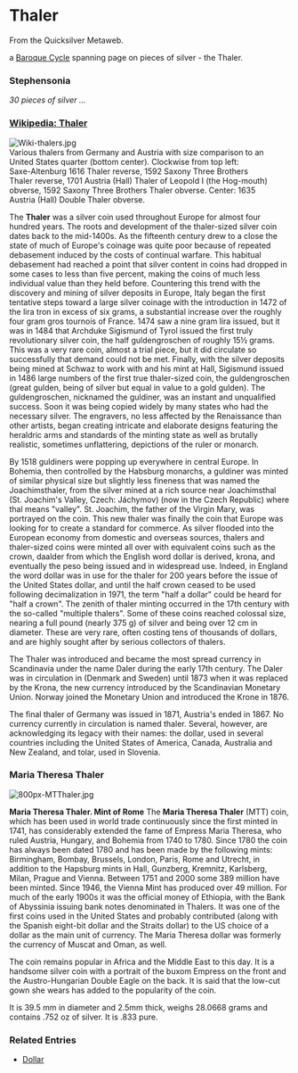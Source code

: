 
# Thaler

From the Quicksilver Metaweb.

a [Baroque Cycle](/baroque-cycle) spanning page on pieces of silver - the Thaler.

### Stephensonia


*30 pieces of silver ...*

### [Wikipedia: Thaler](/)


![Wiki-thalers.jpg](/https://web.archive.org/web/20060725232607im_/http://upload.wikimedia.org/wikipedia/en/f/fa/Wiki-thalers.jpg)  
Various thalers from Germany and Austria with size comparison to an  
United States quarter (bottom center). Clockwise from top left:  
Saxe-Altenburg 1616 Thaler reverse, 1592 Saxony Three Brothers  
Thaler reverse, 1701 Austria (Hall) Thaler of Leopold I (the Hog-mouth)  
obverse, 1592 Saxony Three Brothers Thaler obverse. Center: 1635  
Austria (Hall) Double Thaler obverse.

The **Thaler** was a silver coin used throughout Europe for almost four hundred years. The roots and development of the thaler-sized silver coin dates back to the mid-1400s. As the fifteenth century drew to a close the state of much of Europe's coinage was quite poor because of repeated debasement induced by the costs of continual warfare. This habitual debasement had reached a point that silver content in coins had dropped in some cases to less than five percent, making the coins of much less individual value than they held before. Countering this trend with the discovery and mining of silver deposits in Europe, Italy began the first tentative steps toward a large silver coinage with the introduction in 1472 of the lira tron in excess of six grams, a substantial increase over the roughly four gram gros tournois of France. 1474 saw a nine gram lira issued, but it was in 1484 that Archduke Sigismund of Tyrol issued the first truly revolutionary silver coin, the half guldengroschen of roughly 15½ grams. This was a very rare coin, almost a trial piece, but it did circulate so successfully that demand could not be met. Finally, with the silver deposits being mined at Schwaz to work with and his mint at Hall, Sigismund issued in 1486 large numbers of the first true thaler-sized coin, the guldengroschen (great gulden, being of silver but equal in value to a gold gulden). The guldengroschen, nicknamed the guldiner, was an instant and unqualified success. Soon it was being copied widely by many states who had the necessary silver. The engravers, no less affected by the Renaissance than other artists, began creating intricate and elaborate designs featuring the heraldric arms and standards of the minting state as well as brutally realistic, sometimes unflattering, depictions of the ruler or monarch.

By 1518 guldiners were popping up everywhere in central Europe. In Bohemia, then controlled by the Habsburg monarchs, a guldiner was minted of similar physical size but slightly less fineness that was named the Joachimsthaler, from the silver mined at a rich source near Joachimsthal (St. Joachim's Valley, Czech: Jáchymov) (now in the Czech Republic) where thal means "valley". St. Joachim, the father of the Virgin Mary, was portrayed on the coin. This new thaler was finally the coin that Europe was looking for to create a standard for commerce. As silver flooded into the European economy from domestic and overseas sources, thalers and thaler-sized coins were minted all over with equivalent coins such as the crown, daalder from which the English word dollar is derived, krona, and eventually the peso being issued and in widespread use. Indeed, in England the word dollar was in use for the thaler for 200 years before the issue of the United States dollar, and until the half crown ceased to be used following decimalization in 1971, the term "half a dollar" could be heard for "half a crown". The zenith of thaler minting occurred in the 17th century with the so-called "multiple thalers". Some of these coins reached colossal size, nearing a full pound (nearly 375 g) of silver and being over 12 cm in diameter. These are very rare, often costing tens of thousands of dollars, and are highly sought after by serious collectors of thalers.

The Thaler was introduced and became the most spread currency in Scandinavia under the name Daler during the early 17th century. The Daler was in circulation in (Denmark and Sweden) until 1873 when it was replaced by the Krona, the new currency introduced by the Scandinavian Monetary Union. Norway joined the Monetary Union and introduced the Krone in 1876.

The final thaler of Germany was issued in 1871, Austria's ended in 1867. No currency currently in circulation is named thaler. Several, however, are acknowledging its legacy with their names: the dollar, used in several countries including the United States of America, Canada, Australia and New Zealand, and tolar, used in Slovenia.

### Maria Theresa Thaler



![800px-MTThaler.jpg](/https://web.archive.org/web/20060725232607im_/http://upload.wikimedia.org/wikipedia/commons/thumb/d/d3/800px-MTThaler.jpg)  

**Maria Theresa Thaler. Mint of Rome**
The **Maria Theresa Thaler** (MTT) coin, which has been used in world trade continuously since the first minted in 1741, has considerably extended the fame of Empress Maria Theresa, who ruled Austria, Hungary, and Bohemia from 1740 to 1780. Since 1780 the coin has always been dated 1780 and has been made by the following mints: Birmingham, Bombay, Brussels, London, Paris, Rome and Utrecht, in addition to the Hapsburg mints in Hall, Gunzberg, Kremnitz, Karlsberg, Milan, Prague and Vienna. Between 1751 and 2000 some 389 million have been minted. Since 1946, the Vienna Mint has produced over 49 million. For much of the early 1900s it was the official money of Ethiopia, with the Bank of Abyssinia issuing bank notes denominated in Thalers. It was one of the first coins used in the United States and probably contributed (along with the Spanish eight-bit dollar and the Straits dollar) to the US choice of a dollar as the main unit of currency. The Maria Theresa dollar was formerly the currency of Muscat and Oman, as well.

The coin remains popular in Africa and the Middle East to this day. It is a handsome silver coin with a portrait of the buxom Empress on the front and the Austro-Hungarian Double Eagle on the back. It is said that the low-cut gown she wears has added to the popularity of the coin.

It is 39.5 mm in diameter and 2.5mm thick, weighs 28.0668 grams and contains .752 oz of silver. It is .833 pure.

### Related Entries


* [Dollar](/dollar)
